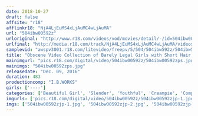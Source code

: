 ```yaml
---
date: 2018-10-27
draft: false
affsite: "r18"
afflinkr18: "NjA4LjEuMS4xLjAuMC4wLjAuMA"
url: "504ibw00592z"
urloriginal: "http://www.r18.com/videos/vod/movies/detail/-/id=504ibw00592z"
urlfinal: "http://media.r18.com/track/NjA4LjEuMS4xLjAuMC4wLjAuMA/videos/vod/movies/detail/-/id=504ibw00592z"
samplevid: "awspv3001.r18.com/litevideo/freepv/5/504/504ibw592z/504ibw592z_dmb_w.mp4"
title: "Obscene Video Collection of Barely Legal Girls with Short Hair, 8 Hours"
mainimgurl: "pics.r18.com/digital/video/504ibw00592z/504ibw00592zps.jpg"
mainimgs: "504ibw00592zps.jpg"
releasedate: "Dec. 09, 2016"
duration: 483
productioncomp: "I.B.WORKS"
girls: ['----']
categories: ['Beautiful Girl', 'Slender', 'Youthful', 'Creampie', 'Compilation', 'Over 4 Hours', 'Hi-Def']
imgurls: ['pics.r18.com/digital/video/504ibw00592z/504ibw00592zjp-1.jpg', 'pics.r18.com/digital/video/504ibw00592z/504ibw00592zjp-2.jpg', 'pics.r18.com/digital/video/504ibw00592z/504ibw00592zjp-3.jpg', 'pics.r18.com/digital/video/504ibw00592z/504ibw00592zjp-4.jpg', 'pics.r18.com/digital/video/504ibw00592z/504ibw00592zjp-5.jpg', 'pics.r18.com/digital/video/504ibw00592z/504ibw00592zjp-6.jpg', 'pics.r18.com/digital/video/504ibw00592z/504ibw00592zjp-7.jpg', 'pics.r18.com/digital/video/504ibw00592z/504ibw00592zjp-8.jpg', 'pics.r18.com/digital/video/504ibw00592z/504ibw00592zjp-9.jpg', 'pics.r18.com/digital/video/504ibw00592z/504ibw00592zjp-10.jpg', 'pics.r18.com/digital/video/504ibw00592z/504ibw00592zjp-11.jpg', 'pics.r18.com/digital/video/504ibw00592z/504ibw00592zjp-12.jpg', 'pics.r18.com/digital/video/504ibw00592z/504ibw00592zjp-13.jpg', 'pics.r18.com/digital/video/504ibw00592z/504ibw00592zjp-14.jpg', 'pics.r18.com/digital/video/504ibw00592z/504ibw00592zjp-15.jpg', 'pics.r18.com/digital/video/504ibw00592z/504ibw00592zjp-16.jpg', 'pics.r18.com/digital/video/504ibw00592z/504ibw00592zjp-17.jpg', 'pics.r18.com/digital/video/504ibw00592z/504ibw00592zjp-18.jpg', 'pics.r18.com/digital/video/504ibw00592z/504ibw00592zjp-19.jpg', 'pics.r18.com/digital/video/504ibw00592z/504ibw00592zjp-20.jpg']
imgs: ['504ibw00592zjp-1.jpg', '504ibw00592zjp-2.jpg', '504ibw00592zjp-3.jpg', '504ibw00592zjp-4.jpg', '504ibw00592zjp-5.jpg', '504ibw00592zjp-6.jpg', '504ibw00592zjp-7.jpg', '504ibw00592zjp-8.jpg', '504ibw00592zjp-9.jpg', '504ibw00592zjp-10.jpg', '504ibw00592zjp-11.jpg', '504ibw00592zjp-12.jpg', '504ibw00592zjp-13.jpg', '504ibw00592zjp-14.jpg', '504ibw00592zjp-15.jpg', '504ibw00592zjp-16.jpg', '504ibw00592zjp-17.jpg', '504ibw00592zjp-18.jpg', '504ibw00592zjp-19.jpg', '504ibw00592zjp-20.jpg']
---
```

